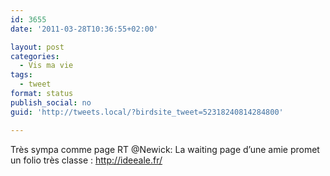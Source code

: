 ```yaml
---
id: 3655
date: '2011-03-28T10:36:55+02:00'

layout: post
categories:
  - Vis ma vie
tags:
  - tweet
format: status
publish_social: no
guid: 'http://tweets.local/?birdsite_tweet=52318240814284800'

---
```


Très sympa comme page RT @Newick: La waiting page d’une amie promet un folio très classe : http://ideeale.fr/